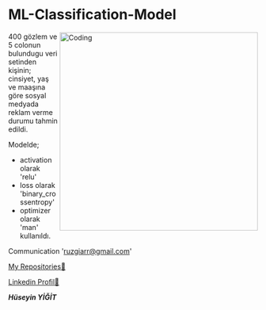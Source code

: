 # ML-Classification-Model

<img align="right" alt="Coding" width="400" src="https://miro.medium.com/v2/resize:fit:640/1*HD3Sv4r03h3iEMHw2nSFug.gif">

400 gözlem ve 5 colonun bulundugu veri setinden kişinin; cinsiyet, yaş ve maaşına göre sosyal medyada reklam verme durumu tahmin edildi.

Modelde;
- activation olarak 'relu'
- loss olarak 'binary_crossentropy'
- optimizer olarak 'man'
kullanıldı.

Communication 'ruzgiarr@gmail.com'

[My Repositories👀](https://github.com/ruzgiiar?tab=repositories)

[Linkedin Profil👀](https://www.linkedin.com/in/h%C3%BCseyin-yi%C4%9Fit-34562226b/)

***Hüseyin YİĞİT***
